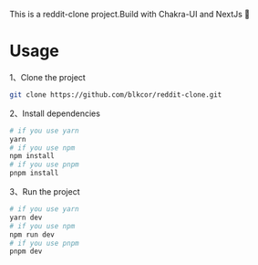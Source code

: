 This is a reddit-clone project.Build with Chakra-UI and NextJs 🤩

# Usage
1、Clone the project
```bash
git clone https://github.com/blkcor/reddit-clone.git
```

2、Install dependencies
```bash
# if you use yarn
yarn
# if you use npm
npm install
# if you use pnpm
pnpm install
```

3、Run the project
```bash
# if you use yarn
yarn dev
# if you use npm
npm run dev
# if you use pnpm
pnpm dev
```


